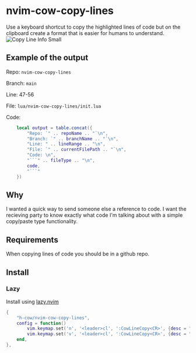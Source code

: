 # nvim-cow-copy-lines
Use a keyboard shortcut to copy the highlighted lines of code but on the clipboard create a format that is easier for humans to understand.
![Copy Line Info Small](https://github.com/user-attachments/assets/7a01c481-a91c-4dbd-9fd9-4b4b16ed1dc0)


## Example of the output
Repo: `nvim-cow-copy-lines`

Branch: `main`

Line: 47-56

File: `lua/nvim-cow-copy-lines/init.lua`

Code: 

```lua
	local output = table.concat({
		"Repo: `" .. repoName .. "`\n",
		"Branch: `" .. branchName .. "`\n",
		"Line: " .. lineRange .. "\n",
		"File: `" .. currentFilePath .. "`\n",
		"Code: \n",
		"```" .. fileType .. "\n",
		code,
		"```"
	})
```

## Why
I wanted a quick way to send someone else a reference to code. I want the recieving party to know exactly what code I'm talking about with a simple copy/paste type functionality.

## Requirements
When copying lines of code you should be in a github repo.

## Install

### Lazy
Install using [lazy.nvim](https://github.com/folke/lazy.nvim)
```lua
{
    "h-cow/nvim-cow-copy-lines",
    config = function()
        vim.keymap.set('n', '<leader>cl', ':CowLineCopy<CR>', {desc = "Copy Line"})
        vim.keymap.set('v', '<leader>cl', ':CowLineCopy<CR>', {desc = "Copy Line"})
    end,
},
```
